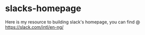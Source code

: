 # slacks-homepage
Here is my resource to building slack's homepage, you can find @ https://slack.com/intl/en-ng/
